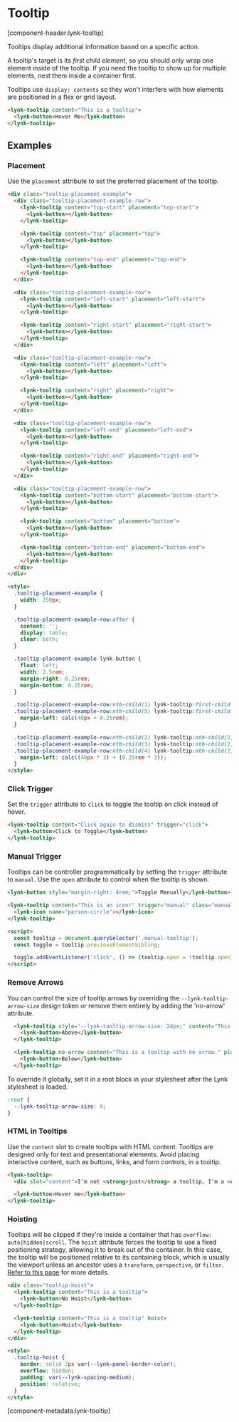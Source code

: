 # Tooltip

[component-header:lynk-tooltip]

Tooltips display additional information based on a specific action.

A tooltip's target is its _first child element_, so you should only wrap one element inside of the tooltip. If you need the tooltip to show up for multiple elements, nest them inside a container first.

Tooltips use `display: contents` so they won't interfere with how elements are positioned in a flex or grid layout.

```html preview
<lynk-tooltip content="This is a tooltip">
  <lynk-button>Hover Me</lynk-button>
</lynk-tooltip>
```

## Examples

### Placement

Use the `placement` attribute to set the preferred placement of the tooltip.

```html preview
<div class="tooltip-placement-example">
  <div class="tooltip-placement-example-row">
    <lynk-tooltip content="top-start" placement="top-start">
      <lynk-button></lynk-button>
    </lynk-tooltip>

    <lynk-tooltip content="top" placement="top">
      <lynk-button></lynk-button>
    </lynk-tooltip>

    <lynk-tooltip content="top-end" placement="top-end">
      <lynk-button></lynk-button>
    </lynk-tooltip>
  </div>

  <div class="tooltip-placement-example-row">
    <lynk-tooltip content="left-start" placement="left-start">
      <lynk-button></lynk-button>
    </lynk-tooltip>

    <lynk-tooltip content="right-start" placement="right-start">
      <lynk-button></lynk-button>
    </lynk-tooltip>
  </div>

  <div class="tooltip-placement-example-row">
    <lynk-tooltip content="left" placement="left">
      <lynk-button></lynk-button>
    </lynk-tooltip>

    <lynk-tooltip content="right" placement="right">
      <lynk-button></lynk-button>
    </lynk-tooltip>
  </div>

  <div class="tooltip-placement-example-row">
    <lynk-tooltip content="left-end" placement="left-end">
      <lynk-button></lynk-button>
    </lynk-tooltip>

    <lynk-tooltip content="right-end" placement="right-end">
      <lynk-button></lynk-button>
    </lynk-tooltip>
  </div>

  <div class="tooltip-placement-example-row">
    <lynk-tooltip content="bottom-start" placement="bottom-start">
      <lynk-button></lynk-button>
    </lynk-tooltip>

    <lynk-tooltip content="bottom" placement="bottom">
      <lynk-button></lynk-button>
    </lynk-tooltip>

    <lynk-tooltip content="bottom-end" placement="bottom-end">
      <lynk-button></lynk-button>
    </lynk-tooltip>
  </div>
</div>

<style>
  .tooltip-placement-example {
    width: 250px;
  }

  .tooltip-placement-example-row:after {
    content: '';
    display: table;
    clear: both;
  }

  .tooltip-placement-example lynk-button {
    float: left;
    width: 2.5rem;
    margin-right: 0.25rem;
    margin-bottom: 0.25rem;
  }

  .tooltip-placement-example-row:nth-child(1) lynk-tooltip:first-child lynk-button,
  .tooltip-placement-example-row:nth-child(5) lynk-tooltip:first-child lynk-button {
    margin-left: calc(40px + 0.25rem);
  }

  .tooltip-placement-example-row:nth-child(2) lynk-tooltip:nth-child(2) lynk-button,
  .tooltip-placement-example-row:nth-child(3) lynk-tooltip:nth-child(2) lynk-button,
  .tooltip-placement-example-row:nth-child(4) lynk-tooltip:nth-child(2) lynk-button {
    margin-left: calc((40px * 3) + (0.25rem * 3));
  }
</style>
```

### Click Trigger

Set the `trigger` attribute to `click` to toggle the tooltip on click instead of hover.

```html preview
<lynk-tooltip content="Click again to dismiss" trigger="click">
  <lynk-button>Click to Toggle</lynk-button>
</lynk-tooltip>
```

### Manual Trigger

Tooltips can be controller programmatically by setting the `trigger` attribute to `manual`. Use the `open` attribute to control when the tooltip is shown.

```html preview
<lynk-button style="margin-right: 4rem;">Toggle Manually</lynk-button>

<lynk-tooltip content="This is an icon!" trigger="manual" class="manual-tooltip">
  <lynk-icon name="person-circle"></lynk-icon>
</lynk-tooltip>

<script>
  const tooltip = document.querySelector('.manual-tooltip');
  const toggle = tooltip.previousElementSibling;

  toggle.addEventListener('click', () => (tooltip.open = !tooltip.open));
</script>
```

### Remove Arrows

You can control the size of tooltip arrows by overriding the `--lynk-tooltip-arrow-size` design token or remove them entirely by adding the 'no-arrow' attribute.

```html preview
  <lynk-tooltip style="--lynk-tooltip-arrow-size: 24px;" content="This is a tooltip with a large arrow.">
    <lynk-button>Above</lynk-button>
  </lynk-tooltip>

  <lynk-tooltip no-arrow content="This is a tooltip with no arrow." placement="bottom">
    <lynk-button>Below</lynk-button>
  </lynk-tooltip>
```

To override it globally, set it in a root block in your stylesheet after the Lynk stylesheet is loaded.

```css
:root {
  --lynk-tooltip-arrow-size: 0;
}
```

### HTML in Tooltips

Use the `content` slot to create tooltips with HTML content. Tooltips are designed only for text and presentational elements. Avoid placing interactive content, such as buttons, links, and form controls, in a tooltip.

```html preview
<lynk-tooltip>
  <div slot="content">I'm not <strong>just</strong> a tooltip, I'm a <em>tooltip</em> with HTML!</div>

  <lynk-button>Hover me</lynk-button>
</lynk-tooltip>
```

### Hoisting

Tooltips will be clipped if they're inside a container that has `overflow: auto|hidden|scroll`. The `hoist` attribute forces the tooltip to use a fixed positioning strategy, allowing it to break out of the container. In this case, the tooltip will be positioned relative to its containing block, which is usually the viewport unless an ancestor uses a `transform`, `perspective`, or `filter`. [Refer to this page](https://developer.mozilla.org/en-US/docs/Web/CSS/position#fixed) for more details.

```html preview
<div class="tooltip-hoist">
  <lynk-tooltip content="This is a tooltip">
    <lynk-button>No Hoist</lynk-button>
  </lynk-tooltip>

  <lynk-tooltip content="This is a tooltip" hoist>
    <lynk-button>Hoist</lynk-button>
  </lynk-tooltip>
</div>

<style>
  .tooltip-hoist {
    border: solid 2px var(--lynk-panel-border-color);
    overflow: hidden;
    padding: var(--lynk-spacing-medium);
    position: relative;
  }
</style>
```

[component-metadata:lynk-tooltip]
